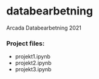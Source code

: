 # databearbetning
Arcada Databearbetning 2021

### Project files: 
  - projekt1.ipynb
  - projekt2.ipynb
  - projekt3.ipynb
  
